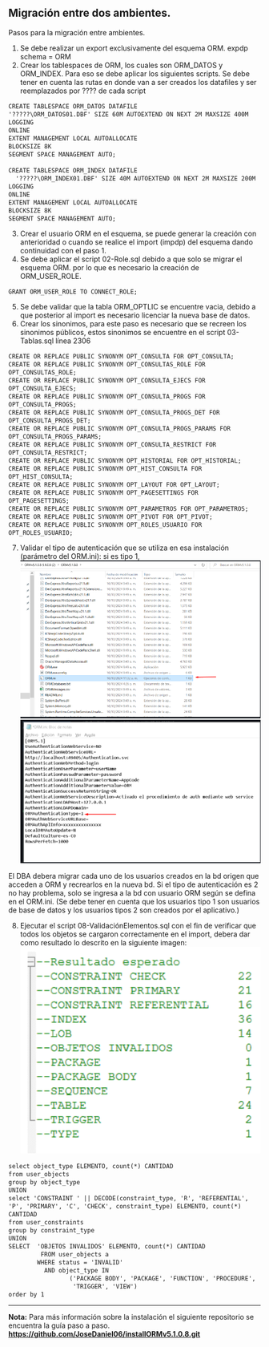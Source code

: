 Migración entre dos ambientes.       
--
Pasos para la migración entre ambientes.

1. Se debe realizar un export exclusivamente del esquema ORM. expdp schema = ORM
2. Crear los tablespaces de ORM, los cuales son ORM_DATOS y ORM_INDEX. Para eso se debe aplicar los siguientes scripts.
Se debe tener en cuenta las rutas en donde van a ser creados los datafiles y ser reemplazados por ???? de cada script
```
CREATE TABLESPACE ORM_DATOS DATAFILE 
'?????\ORM_DATOS01.DBF' SIZE 60M AUTOEXTEND ON NEXT 2M MAXSIZE 400M
LOGGING
ONLINE
EXTENT MANAGEMENT LOCAL AUTOALLOCATE
BLOCKSIZE 8K
SEGMENT SPACE MANAGEMENT AUTO;

CREATE TABLESPACE ORM_INDEX DATAFILE 
  '?????\ORM_INDEX01.DBF' SIZE 40M AUTOEXTEND ON NEXT 2M MAXSIZE 200M
LOGGING
ONLINE
EXTENT MANAGEMENT LOCAL AUTOALLOCATE
BLOCKSIZE 8K
SEGMENT SPACE MANAGEMENT AUTO;
```
3. Crear el usuario ORM en el esquema, se puede generar la creación con anterioridad o cuando se realice el import (impdp) del esquema dando continuidad con el paso 1.
4. Se debe aplicar el script 02-Role.sql debido a que solo se migrar el esquema ORM. por lo que es necesario la creación de ORM_USER_ROLE.
```
GRANT ORM_USER_ROLE TO CONNECT_ROLE;
```
5. Se debe validar que la tabla ORM_OPTLIC se encuentre vacia, debido a que posterior al import es necesario licenciar la nueva base de datos.
6. Crear los sinonimos, para este paso es necesario que se recreen los sinonimos públicos, estos sinonimos se encuentre en el script 03-Tablas.sql línea 2306
```
CREATE OR REPLACE PUBLIC SYNONYM OPT_CONSULTA FOR OPT_CONSULTA;
CREATE OR REPLACE PUBLIC SYNONYM OPT_CONSULTAS_ROLE FOR OPT_CONSULTAS_ROLE;
CREATE OR REPLACE PUBLIC SYNONYM OPT_CONSULTA_EJECS FOR OPT_CONSULTA_EJECS;
CREATE OR REPLACE PUBLIC SYNONYM OPT_CONSULTA_PROGS FOR OPT_CONSULTA_PROGS;
CREATE OR REPLACE PUBLIC SYNONYM OPT_CONSULTA_PROGS_DET FOR OPT_CONSULTA_PROGS_DET;
CREATE OR REPLACE PUBLIC SYNONYM OPT_CONSULTA_PROGS_PARAMS FOR OPT_CONSULTA_PROGS_PARAMS;
CREATE OR REPLACE PUBLIC SYNONYM OPT_CONSULTA_RESTRICT FOR OPT_CONSULTA_RESTRICT;
CREATE OR REPLACE PUBLIC SYNONYM OPT_HISTORIAL FOR OPT_HISTORIAL;
CREATE OR REPLACE PUBLIC SYNONYM OPT_HIST_CONSULTA FOR OPT_HIST_CONSULTA;
CREATE OR REPLACE PUBLIC SYNONYM OPT_LAYOUT FOR OPT_LAYOUT;
CREATE OR REPLACE PUBLIC SYNONYM OPT_PAGESETTINGS FOR OPT_PAGESETTINGS;
CREATE OR REPLACE PUBLIC SYNONYM OPT_PARAMETROS FOR OPT_PARAMETROS;
CREATE OR REPLACE PUBLIC SYNONYM OPT_PIVOT FOR OPT_PIVOT;
CREATE OR REPLACE PUBLIC SYNONYM OPT_ROLES_USUARIO FOR OPT_ROLES_USUARIO;
```
7. Validar  el tipo de autenticación que se utiliza en esa instalación (parámetro del ORM.ini): si es tipo 1, 
![alt text](image.png)
![alt text](image-1.png)

El DBA debera migrar cada uno de los usuarios creados en la bd origen que acceden a ORM y recrearlos en la nueva bd. Si el tipo de autenticación es 2 no hay problema, solo se ingresa a la bd con usuario ORM según se defina en el ORM.ini. (Se debe tener en cuenta que los usuarios tipo 1 son usuarios de base de datos y los usuarios tipos 2 son creados por el aplicativo.)

8. Ejecutar el script 08-ValidaciónElementos.sql con el fin de verificar que todos los objetos se cargaron correctamente en el import, debera dar como resultado lo descrito en la siguiente imagen:
![alt text](image-2.png)

```
select object_type ELEMENTO, count(*) CANTIDAD
from user_objects
group by object_type
UNION
select 'CONSTRAINT ' || DECODE(constraint_type, 'R', 'REFERENTIAL', 'P', 'PRIMARY', 'C', 'CHECK', constraint_type) ELEMENTO, count(*) CANTIDAD
from user_constraints
group by constraint_type
UNION
SELECT  'OBJETOS INVALIDOS' ELEMENTO, count(*) CANTIDAD
         FROM user_objects a
        WHERE status = 'INVALID'
          AND object_type IN
                 ('PACKAGE BODY', 'PACKAGE', 'FUNCTION', 'PROCEDURE',
                  'TRIGGER', 'VIEW')
order by 1
```
---

**Nota:** Para más información sobre la instalación el siguiente repositorio se encuentra la guía paso a paso. **https://github.com/JoseDaniel06/installORMv5.1.0.8.git**

